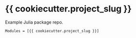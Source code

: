 # {{ cookiecutter.project_slug }}

Example Julia package repo.

```@autodocs
Modules = [{{ cookiecutter.project_slug }}]
```
